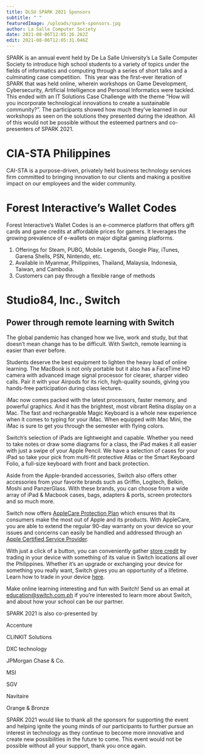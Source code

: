 ```yaml
---
title: DLSU SPARK 2021 Sponsors
subtitle: " "
featuredImage: /uploads/spark-sponsors.jpg
author: La Salle Computer Society
date: 2021-08-06T12:05:26.262Z
edit: 2021-08-06T12:05:31.046Z
---
```

SPARK is an annual event held by De La Salle University’s La Salle Computer Society to introduce high school students to a variety of topics under the fields of informatics and computing through a series of short talks and a culminating case competition.  This year was the first-ever iteration of SPARK that was held online, wherein workshops on Game Development, Cybersecurity, Artificial Intelligence and Personal Informatics were tackled. This ended with an IT Solutions Case Challenge with the theme “How will you incorporate technological innovations to create a sustainable community?”. The participants showed how much they’ve learned in our workshops as seen on the solutions they presented during the ideathon. All of this would not be possible without the esteemed partners and co-presenters of SPARK 2021.



# CIA-STA Philippines

CAI-STA is a purpose-driven, privately held business technology services firm committed to bringing innovation to our clients and making a positive impact on our employees and the wider community.



# Forest Interactive’s Wallet Codes

Forest Interactive’s Wallet Codes is an e-commerce platform that offers gift cards and game credits at affordable prices for gamers. It leverages the growing prevalence of e-wallets on major digital gaming platforms.

1. Offerings for Steam, PUBG, Mobile Legends, Google Play, iTunes, Garena Shells, PSN, Nintendo, etc.
2. Available in Myanmar, Philippines, Thailand, Malaysia, Indonesia, Taiwan, and Cambodia.
3. Customers can pay through a flexible range of methods



# Studio84, Inc., Switch

## Power through remote learning with Switch

The global pandemic has changed how we live, work and study, but that doesn’t mean change has to be difficult. With Switch, remote learning is easier than ever before.

Students deserve the best equipment to lighten the heavy load of online learning. The MacBook is not only portable but it also has a FaceTime HD camera with advanced image signal processor for clearer, sharper video calls. Pair it with your Airpods for its rich, high-quality sounds, giving you hands-free participation during class lectures.

iMac now comes packed with the latest processors, faster memory, and powerful graphics. And it has the brightest, most vibrant Retina display on a Mac. The fast and rechargeable Magic Keyboard is a whole new experience when it comes to typing for your iMac. When equipped with Mac Mini, the iMac is sure to get you through the semester with flying colors.

Switch’s selection of iPads are lightweight and capable. Whether you need to take notes or draw some diagrams for a class, the iPad makes it all easier with just a swipe of your Apple Pencil. We have a selection of cases for your iPad so take your pick from multi-fit protective Atlas or the Smart Keyboard Folio, a full-size keyboard with front and back protection.

Aside from the Apple-branded accessories, Switch also offers other accessories from your favorite brands such as Griffin, Logitech, Belkin, Moshi and PanzerGlass. With these brands, you can choose from a wide array of iPad & Macbook cases, bags, adapters & ports, screen protectors and so much more. 

Switch now offers [AppleCare Protection Plan](https://istore.ph/blogs/newsroom/applecare-products) which ensures that its consumers make the most out of Apple and its products. With AppleCare, you are able to extend the regular 90-day warranty on your device so your issues and concerns can easily be handled and addressed through an [Apple Certified Service Provider](https://istore.ph/blogs/newsroom/why-should-you-choose-an-apple-authorized-service-provider).

With just a click of a button, you can conveniently gather [store credit](https://istore.ph/blogs/newsroom/get-more-value-out-of-your-old-device-when-you-trade-in) by trading in your device with something of its value in Switch locations all over the Philippines. Whether it’s an upgrade or exchanging your device for something you really want, Switch gives you an opportunity of a lifetime. Learn how to trade in your device [here](https://istore.ph/pages/trade-in).

Make online learning interesting and fun with Switch! Send us an email at education@switch.com.ph if you’re interested to learn more about Switch, and about how your school can be our partner.



SPARK 2021 is also co-presented by 

Accenture 

CLINKIT Solutions

DXC technology

JPMorgan Chase & Co.

MSI

SGV 

Navitaire

Orange & Bronze 



SPARK 2021 would like to thank all the sponsors for supporting the event and helping ignite the young minds of our participants to further pursue an interest in technology as they continue to become more innovative and create new possibilities in the future to come. This event would not be possible without all your support, thank you once again.